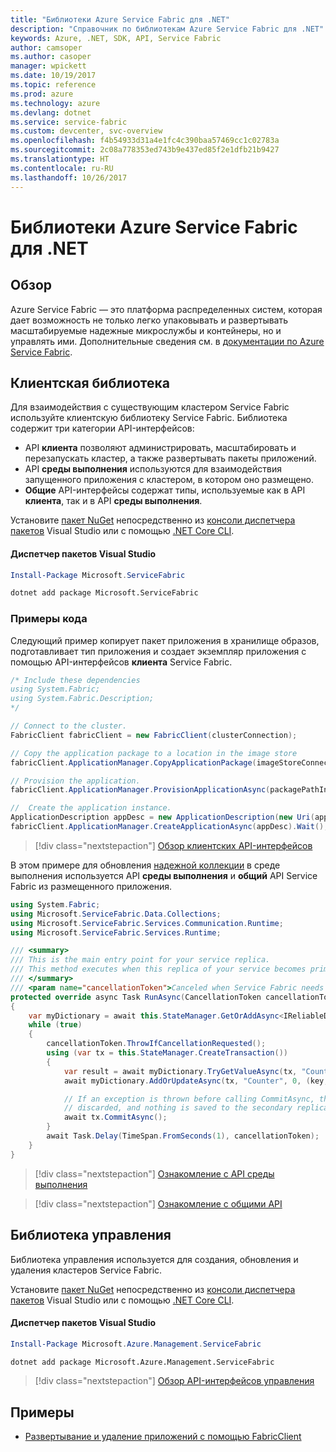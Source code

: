 ```yaml
---
title: "Библиотеки Azure Service Fabric для .NET"
description: "Справочник по библиотекам Azure Service Fabric для .NET"
keywords: Azure, .NET, SDK, API, Service Fabric
author: camsoper
ms.author: casoper
manager: wpickett
ms.date: 10/19/2017
ms.topic: reference
ms.prod: azure
ms.technology: azure
ms.devlang: dotnet
ms.service: service-fabric
ms.custom: devcenter, svc-overview
ms.openlocfilehash: f4b54933d31a4e1fc4c390baa57469cc1c02783a
ms.sourcegitcommit: 2c08a778353ed743b9e437ed85f2e1dfb21b9427
ms.translationtype: HT
ms.contentlocale: ru-RU
ms.lasthandoff: 10/26/2017
---
```

# <a name="azure-service-fabric-libraries-for-net"></a>Библиотеки Azure Service Fabric для .NET

## <a name="overview"></a>Обзор

Azure Service Fabric — это платформа распределенных систем, которая дает возможность не только легко упаковывать и развертывать масштабируемые надежные микрослужбы и контейнеры, но и управлять ими.  Дополнительные сведения см. в [документации по Azure Service Fabric](/azure/service-fabric/).

## <a name="client-library"></a>Клиентская библиотека

Для взаимодействия с существующим кластером Service Fabric используйте клиентскую библиотеку Service Fabric.  Библиотека содержит три категории API-интерфейсов:

* API **клиента** позволяют администрировать, масштабировать и перезапускать кластер, а также развертывать пакеты приложений.
* API **среды выполнения** используются для взаимодействия запущенного приложения с кластером, в котором оно размещено.
* **Общие** API-интерфейсы содержат типы, используемые как в API **клиента**, так и в API **среды выполнения**.

Установите [пакет NuGet](https://www.nuget.org/packages/Microsoft.ServiceFabric) непосредственно из [консоли диспетчера пакетов][PackageManager] Visual Studio или с помощью [.NET Core CLI][DotNetCLI].

#### <a name="visual-studio-package-manager"></a>Диспетчер пакетов Visual Studio

```powershell
Install-Package Microsoft.ServiceFabric
```

```bash
dotnet add package Microsoft.ServiceFabric
```

### <a name="code-examples"></a>Примеры кода

Следующий пример копирует пакет приложения в хранилище образов, подготавливает тип приложения и создает экземпляр приложения с помощью API-интерфейсов **клиента** Service Fabric.

```csharp
/* Include these dependencies
using System.Fabric;
using System.Fabric.Description;
*/

// Connect to the cluster.
FabricClient fabricClient = new FabricClient(clusterConnection);

// Copy the application package to a location in the image store
fabricClient.ApplicationManager.CopyApplicationPackage(imageStoreConnectionString, packagePath, packagePathInImageStore);

// Provision the application.
fabricClient.ApplicationManager.ProvisionApplicationAsync(packagePathInImageStore).Wait();

//  Create the application instance.
ApplicationDescription appDesc = new ApplicationDescription(new Uri(appName), appType, appVersion);
fabricClient.ApplicationManager.CreateApplicationAsync(appDesc).Wait();
```

> [!div class="nextstepaction"]
> [Обзор клиентских API-интерфейсов](/dotnet/api/overview/azure/servicefabric/client)

В этом примере для обновления [надежной коллекции](/azure/service-fabric/service-fabric-reliable-services-reliable-collections) в среде выполнения используется API **среды выполнения** и **общий** API Service Fabric из размещенного приложения.

```csharp
using System.Fabric;
using Microsoft.ServiceFabric.Data.Collections;
using Microsoft.ServiceFabric.Services.Communication.Runtime;
using Microsoft.ServiceFabric.Services.Runtime;

/// <summary>
/// This is the main entry point for your service replica.
/// This method executes when this replica of your service becomes primary and has write status.
/// </summary>
/// <param name="cancellationToken">Canceled when Service Fabric needs to shut down this service replica.</param>
protected override async Task RunAsync(CancellationToken cancellationToken)
{
    var myDictionary = await this.StateManager.GetOrAddAsync<IReliableDictionary<string, long>>("myDictionary");
    while (true)
    {
        cancellationToken.ThrowIfCancellationRequested();
        using (var tx = this.StateManager.CreateTransaction())
        {
            var result = await myDictionary.TryGetValueAsync(tx, "Counter");
            await myDictionary.AddOrUpdateAsync(tx, "Counter", 0, (key, value) => ++value);

            // If an exception is thrown before calling CommitAsync, the transaction aborts, all changes are
            // discarded, and nothing is saved to the secondary replicas.
            await tx.CommitAsync();
        }
        await Task.Delay(TimeSpan.FromSeconds(1), cancellationToken);
    }
}
```

> [!div class="nextstepaction"]
> [Ознакомление с API среды выполнения](/dotnet/api/overview/azure/servicefabric/runtime)

> [!div class="nextstepaction"]
> [Ознакомление с общими API](/dotnet/api/overview/azure/servicefabric/common)

## <a name="management-library"></a>Библиотека управления

Библиотека управления используется для создания, обновления и удаления кластеров Service Fabric.

Установите [пакет NuGet](https://www.nuget.org/packages/Microsoft.Azure.Management.ServiceFabric) непосредственно из [консоли диспетчера пакетов][PackageManager] Visual Studio или с помощью [.NET Core CLI][DotNetCLI].

#### <a name="visual-studio-package-manager"></a>Диспетчер пакетов Visual Studio

```powershell
Install-Package Microsoft.Azure.Management.ServiceFabric
```

```bash
dotnet add package Microsoft.Azure.Management.ServiceFabric
```

> [!div class="nextstepaction"]
> [Обзор API-интерфейсов управления](/dotnet/api/overview/azure/servicefabric/management)

## <a name="samples"></a>Примеры

* [Развертывание и удаление приложений с помощью FabricClient](/azure/service-fabric/service-fabric-deploy-remove-applications-fabricclient)

[PackageManager]: https://docs.microsoft.com/nuget/tools/package-manager-console
[DotNetCLI]: https://docs.microsoft.com/dotnet/core/tools/dotnet-add-package
